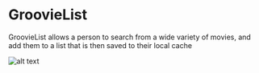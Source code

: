 # GroovieList
 GroovieList allows a person to search from a wide variety of movies, and add them to a list that is then saved to their local cache
 
 ![alt text](https://github.com/BasedBrenden/GroovieList/blob/main/GroovieList.gif?raw=true)

